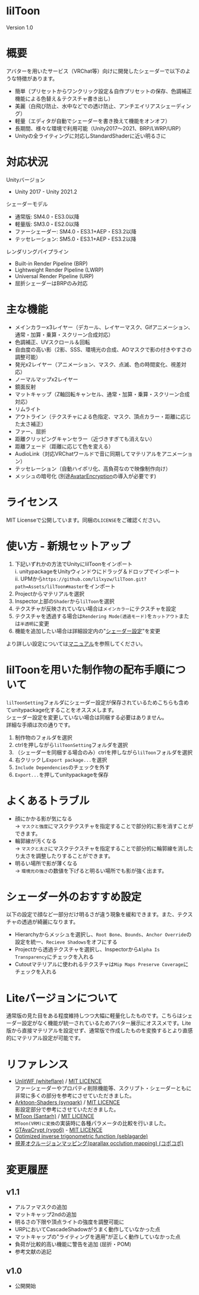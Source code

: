 # lilToon
Version 1.0

# 概要
アバターを用いたサービス（VRChat等）向けに開発したシェーダーで以下のような特徴があります。
- 簡単（プリセットからワンクリック設定＆自作プリセットの保存、色調補正機能による色替え＆テクスチャ書き出し）
- 美麗（白飛び防止、水中などでの透け防止、アンチエイリアスシェーディング）
- 軽量（エディタが自動でシェーダーを書き換えて機能をオンオフ）
- 長期間、様々な環境で利用可能（Unity2017～2021、BRP/LWRP/URP）
- Unityの全ライティングに対応しStandardShaderに近い明るさに

# 対応状況
Unityバージョン
- Unity 2017 - Unity 2021.2

シェーダーモデル
- 通常版: SM4.0・ES3.0以降
- 軽量版: SM3.0・ES2.0以降
- ファーシェーダー: SM4.0・ES3.1+AEP・ES3.2以降
- テッセレーション: SM5.0・ES3.1+AEP・ES3.2以降

レンダリングパイプライン
- Built-in Render Pipeline (BRP)
- Lightweight Render Pipeline (LWRP)
- Universal Render Pipeline (URP)
- 屈折シェーダーはBRPのみ対応

# 主な機能
- メインカラーx3レイヤー（デカール、レイヤーマスク、Gifアニメーション、通常・加算・乗算・スクリーン合成対応）
- 色調補正、UVスクロール＆回転
- 自由度の高い影（2影、SSS、環境光の合成、AOマスクで影の付きやすさの調整可能）
- 発光x2レイヤー（アニメーション、マスク、点滅、色の時間変化、視差対応）
- ノーマルマップx2レイヤー
- 鏡面反射
- マットキャップ（Z軸回転キャンセル、通常・加算・乗算・スクリーン合成対応）
- リムライト
- アウトライン（テクスチャによる色指定、マスク、頂点カラー・距離に応じた太さ補正）
- ファー、屈折
- 距離クリッピングキャンセラー（近づきすぎても消えない）
- 距離フェード（距離に応じて色を変える）
- AudioLink（対応VRChatワールドで音に同期してマテリアルをアニメーション）
- テッセレーション（自動ハイポリ化、高負荷なので映像制作向け）
- メッシュの暗号化 (別途[AvatarEncryption](https://github.com/lilxyzw/AvaterEncryption)の導入が必要です)

# ライセンス
MIT Licenseで公開しています。同梱の`LICENSE`をご確認ください。

# 使い方 - 新規セットアップ
1. 下記いずれかの方法でUnityにlilToonをインポート  
    i. unitypackageをUnityウィンドウにドラッグ＆ドロップでインポート  
    ii. UPMから```https://github.com/lilxyzw/lilToon.git?path=Assets/lilToon#master```をインポート  
2. Projectからマテリアルを選択
3. Inspector上部の`Shader`から`lilToon`を選択
4. テクスチャが反映されていない場合は`メインカラー`にテクスチャを設定
5. テクスチャを透過する場合は`Rendering Mode(透過モード)`を`カットアウト`または`半透明`に変更
6. 機能を追加したい場合は詳細設定内の"[シェーダー設定](https://github.com/lilxyzw/lilToon/blob/master/Assets/lilToon/MANUAL_JP.md#シェーダー設定)"を変更

より詳しい設定については[マニュアル](https://github.com/lilxyzw/lilToon/blob/master/Assets/lilToon/MANUAL_JP.md)を参照してください。

# lilToonを用いた制作物の配布手順について
`lilToonSetting`フォルダにシェーダー設定が保存されているためこちらも含めてunitypackage化することをオススメします。  
シェーダー設定を変更していない場合は同梱する必要はありません。  
詳細な手順は次の通りです。
1. 制作物のフォルダを選択
2. ctrlを押しながら`lilToonSetting`フォルダを選択
3. （シェーダーを同梱する場合のみ）ctrlを押しながら`lilToon`フォルダを選択
4. 右クリックし`Export package...`を選択
5. `Include Dependencies`のチェックを外す
6. `Export...`を押してunitypackageを保存

# よくあるトラブル
- 顔にかかる影が気になる  
  → `マスクと強度`にマスクテクスチャを指定することで部分的に影を消すことができます。
- 輪郭線が汚くなる  
  → `マスクと太さ`にマスクテクスチャを指定することで部分的に輪郭線を消したり太さを調整したりすることができます。
- 明るい場所で影が薄くなる  
  → `環境光の強さ`の数値を下げると明るい場所でも影が強く出ます。

# シェーダー外のおすすめ設定
以下の設定で顔など一部分だけ明るさが違う現象を緩和できます。また、テクスチャの透過が綺麗になります。
- Hierarchyからメッシュを選択し、`Root Bone`、`Bounds`、`Anchor Override`の設定を統一、`Recieve Shadows`をオフにする
- Projectから透過テクスチャを選択し、Inspectorから`Alpha Is Transparency`にチェックを入れる
- Cutoutマテリアルに使われるテクスチャは`Mip Maps Preserve Coverage`にチェックを入れる

# Liteバージョンについて
通常版の見た目をある程度維持しつつ大幅に軽量化したものです。こちらはシェーダー設定がなく機能が統一されているためアバター展示にオススメです。Lite版から直接マテリアルを設定せず、通常版で作成したものを変換するとより直感的にマテリアル設定が可能です。

# リファレンス
- [UnlitWF (whiteflare)](https://github.com/whiteflare/Unlit_WF_ShaderSuite) / [MIT LICENCE](https://github.com/whiteflare/Unlit_WF_ShaderSuite/blob/master/LICENSE)  
ファーシェーダーやプロパティ削除機能等、スクリプト・シェーダーともに非常に多くの部分を参考にさせていただきました。
- [Arktoon-Shaders (synqark)](https://github.com/synqark/Arktoon-Shaders) / [MIT LICENCE](https://github.com/synqark/Arktoon-Shaders/blob/master/LICENSE)  
影設定部分で参考にさせていただきました。
- [MToon (Santarh)](https://github.com/Santarh/MToon) / [MIT LICENCE](https://github.com/Santarh/MToon/blob/master/LICENSE)  
`MToon(VRM)に変換`の実装時に各種パラメータの比較を行いました。
- [GTAvaCrypt (rygo6)](https://github.com/rygo6/GTAvaCrypt) - [MIT LICENCE](https://github.com/rygo6/GTAvaCrypt/blob/master/LICENSE)
- [Optimized inverse trigonometric function (seblagarde)](https://seblagarde.wordpress.com/2014/12/01/inverse-trigonometric-functions-gpu-optimization-for-amd-gcn-architecture/)
- [視差オクルージョンマッピング(parallax occlution mapping) (コポコポ)](https://coposuke.hateblo.jp/entry/2019/01/20/043042)

# 変更履歴
## v1.1
- アルファマスクの追加
- マットキャップ2ndの追加
- 明るさの下限や頂点ライトの強度を調整可能に
- URPにおいてCascadeShadowがうまく動作していなかった点
- マットキャップの"ライティングを適用"が正しく動作していなかった点
- 負荷が比較的高い機能に警告を追加 (屈折・POM)
- 参考文献の追記
## v1.0
- 公開開始